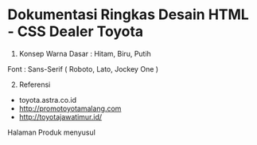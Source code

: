 # Dokumentasi Ringkas Desain HTML - CSS Dealer Toyota

1. Konsep 
Warna Dasar : Hitam, Biru, Putih

Font : Sans-Serif ( Roboto, Lato, Jockey One )

2. Referensi
- toyota.astra.co.id
- http://promotoyotamalang.com
- http://toyotajawatimur.id/

Halaman Produk menyusul

